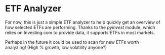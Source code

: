 # ETF Analyzer
For now, this is just a simple ETF analyzer to help quickly get an overview of how selected ETFs are performing.
Thanks to the *pyinvest* module, which relies on Investing.com to provide data, it supports ETFs in most markets.

Perhaps in the future it could be used to scan for new ETFs worth analyzing! (High % growth, low volatility anyone?)